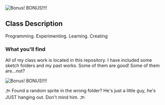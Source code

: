 
![Bonus! BONUS!!!! ](https://github.com/Alouux/CART-263/blob/main/Sketches/CART.png?raw=true)

## Class Description

Programming. Experimenting. Learning. Creating


### What you'll find

All of my class work is located in this repository. I have included some sketch folders and my past works. Some of them are good! Some of them are...not?


![Bonus! BONUS!!!! ](https://github.com/Alouux/CART-263/blob/main/Sketches/mochiman.png?raw=true)


౨ৎ Found a random sprite in the wrong folder? He's just a little guy, he's JUST hanging out. Don't mind him. ౨ৎ
